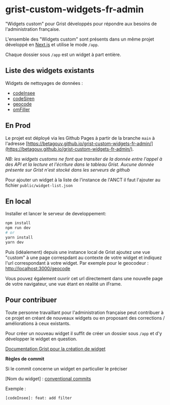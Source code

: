 # grist-custom-widgets-fr-admin
"Widgets custom" pour Grist développés pour répondre aux besoins de l'administration française.

L'ensemble des "Widgets custom" sont présents dans un même projet développé en [Next.js](https://nextjs.org/) et utilise le mode `/app`.

Chaque dossier sous `/app` est un widget à part entière.

## Liste des widgets existants
Widgets de nettoyages de données :
- [codeInsee](app/codeInsee/README.md)
- [codeSiren](app/codeSiren/README.md) 
- [geocode](app/geocode/README.md)
- [omFiller](app/omFiller/README.md)


## En Prod
Le projet est déployé via les Github Pages à partir de la branche `main` à l'adresse [https://betagouv.github.io/grist-custom-widgets-fr-admin/](https://betagouv.github.io/grist-custom-widgets-fr-admin/).

*NB: les widgets customs ne font que transiter de la donnée entre l'appel à des API et la lecture et l'écriture dans le tableau Grist. Aucune donnée présente sur Grist n'est stocké dans les serveurs de github*

Pour ajouter un widget à la liste de l'instance de l'ANCT il faut l'ajouter au fichier `public/widget-list.json`


## En local

Installer et lancer le serveur de developpement:

```bash
npm install
npm run dev
# or
yarn install
yarn dev
```

Puis (idéalement) depuis une instance local de Grist ajoutez une vue "custom" à une page correspdant au contexte de votre widget et indiquez l'url correspondant à votre widget. 
Par exemple pour le geocodeur : [http://localhost:3000/geocode](http://localhost:3000/geocode)

Vous pouvez également ouvrir cet url directement dans une nouvelle page de votre navigateur, une vue étant en réalité un iFrame.

## Pour contribuer

Toute personne travaillant pour l'administration française peut contribuer à ce projet en créant de nouveaux widgets ou en proposant des corrections / améliorations à ceux existants. 

Pour créer un nouveau widget il suffit de créer un dossier sous `/app` et d'y développer le widget en question.

[Documentation Grist pour la création de widget](https://support.getgrist.com/widget-custom/)


**Règles de commit**

Si le commit concerne un widget en particulier le préciser 

[Nom du widget] : [conventional commits](https://www.conventionalcommits.org/en/v1.0.0/)

Exemple : 
```bash
[codeInsee]: feat: add filter
```
